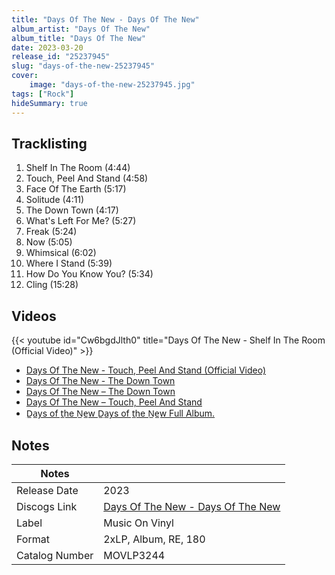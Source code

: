 ```yaml
---
title: "Days Of The New - Days Of The New"
album_artist: "Days Of The New"
album_title: "Days Of The New"
date: 2023-03-20
release_id: "25237945"
slug: "days-of-the-new-25237945"
cover:
    image: "days-of-the-new-25237945.jpg"
tags: ["Rock"]
hideSummary: true
---
```


## Tracklisting
1. Shelf In The Room (4:44)
2. Touch, Peel And Stand (4:58)
3. Face Of The Earth (5:17)
4. Solitude (4:11)
5. The Down Town (4:17)
6. What's Left For Me? (5:27)
7. Freak (5:24)
8. Now (5:05)
9. Whimsical (6:02)
10. Where I Stand (5:39)
11. How Do You Know You? (5:34)
12. Cling (15:28)

## Videos
{{< youtube id="Cw6bgdJlth0" title="Days Of The New - Shelf In The Room (Official Video)" >}}
- [Days Of The New - Touch, Peel And Stand (Official Video)](https://www.youtube.com/watch?v=Wg-HZd4Lb2Q)
- [Days Of The New - The Down Town](https://www.youtube.com/watch?v=kHQcdj5stHk)
- [Days Of The New – The Down Town](https://www.youtube.com/watch?v=RvV0t9d6hjc)
- [Days Of The New – Touch, Peel And Stand](https://www.youtube.com/watch?v=iM7nzyhDDQY)
- [D̲a̲ys of t̲he N̲e̲w D̲a̲ys of t̲he N̲e̲w Full Album.](https://www.youtube.com/watch?v=-AaPIgLqhFQ)

## Notes

| Notes          |             |
| ---------------| ----------- |
| Release Date   | 2023 |
| Discogs Link   | [Days Of The New - Days Of The New](https://www.discogs.com/release/25237945) |
| Label          | Music On Vinyl |
| Format         | 2xLP, Album, RE, 180 |
| Catalog Number | MOVLP3244 |

